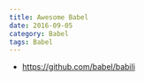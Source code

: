 ```yaml
---
title: Awesome Babel 
date: 2016-09-05
category: Babel
tags: Babel
---
```


- https://github.com/babel/babili
